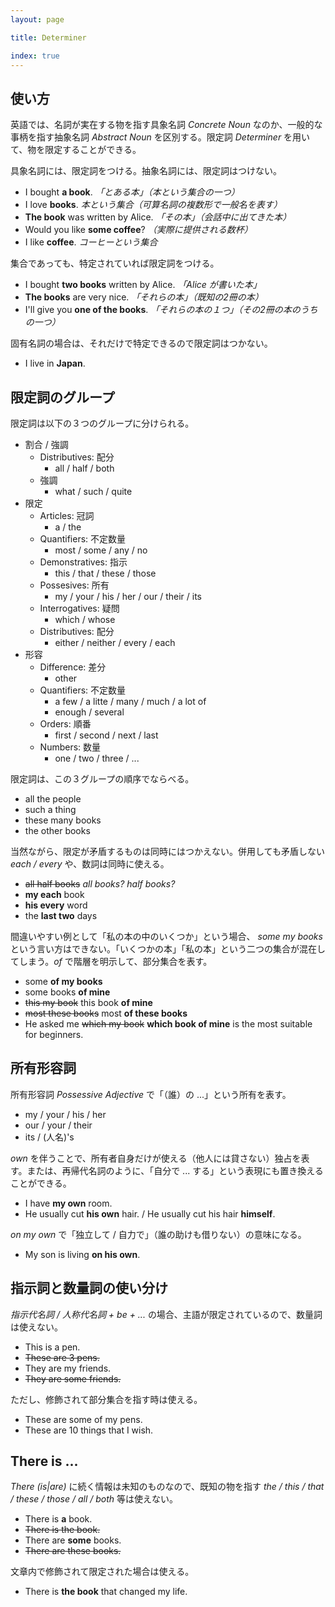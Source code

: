 ```yaml
---
layout: page

title: Determiner

index: true
---
```


## 使い方

英語では、名詞が実在する物を指す具象名詞 _Concrete Noun_ なのか、一般的な事柄を指す抽象名詞 _Abstract Noun_ を区別する。限定詞 _Determiner_ を用いて、物を限定することができる。

具象名詞には、限定詞をつける。抽象名詞には、限定詞はつけない。

* I bought __a book__. _「とある本」（本という集合の一つ）_
* I love __books__. _本という集合（可算名詞の複数形で一般名を表す）_
* __The book__ was written by Alice. _「その本」（会話中に出てきた本）_
* Would you like __some coffee__? _（実際に提供される数杯）_
* I like __coffee__. _コーヒーという集合_

集合であっても、特定されていれば限定詞をつける。

* I bought __two books__ written by Alice. _「Alice が書いた本」_
* __The books__ are very nice. _「それらの本」（既知の2冊の本）_
* I'll give you __one of the books__. _「それらの本の１つ」（その2冊の本のうちの一つ）_

固有名詞の場合は、それだけで特定できるので限定詞はつかない。

* I live in __Japan__.

## 限定詞のグループ

限定詞は以下の３つのグループに分けられる。

* 割合 / 強調
  * Distributives: 配分
    * all / half / both
  * 強調
    * what / such / quite
* 限定
  * Articles: 冠詞
    * a / the
  * Quantifiers: 不定数量
    * most / some / any / no
  * Demonstratives: 指示
    * this / that / these / those
  * Possesives: 所有
    * my / your / his / her / our / their / its
  * Interrogatives: 疑問
    * which / whose
  * Distributives: 配分
    * either / neither / every / each
* 形容
  * Difference: 差分
    * other
  * Quantifiers: 不定数量
    * a few / a litte / many / much / a lot of
    * enough / several
  * Orders: 順番
    * first / second / next / last
  * Numbers: 数量
    * one / two / three / ...

限定詞は、この３グループの順序でならべる。

* all the people
* such a thing
* these many books
* the other books

当然ながら、限定が矛盾するものは同時にはつかえない。併用しても矛盾しない _each / every_ や、数詞は同時に使える。

* <del>all half books</del> _all books? half books?_
* __my each__ book
* __his every__ word
* the __last two__ days

間違いやすい例として「私の本の中のいくつか」という場合、 _some my books_ という言い方はできない。「いくつかの本」「私の本」という二つの集合が混在してしまう。_of_ で階層を明示して、部分集合を表す。

* some __of my books__
* some books __of mine__
* <del>this my book</del> this book __of mine__
* <del>most these books</del> most __of these books__
* He asked me <del>which my book</del> __which book of mine__ is the most suitable for beginners.

## 所有形容詞

所有形容詞 _Possessive Adjective_ で「（誰）の ...」という所有を表す。

* my / your / his / her
* our / your / their
* its / (人名)'s

_own_ を伴うことで、所有者自身だけが使える（他人には貸さない）独占を表す。または、再帰代名詞のように、「自分で ... する」という表現にも置き換えることができる。

* I have __my own__ room.
* He usually cut __his own__ hair. / He usually cut his hair __himself__.

_on my own_ で「独立して / 自力で」（誰の助けも借りない）の意味になる。

* My son is living __on his own__.

## 指示詞と数量詞の使い分け

_指示代名詞 / 人称代名詞 + be + ..._ の場合、主語が限定されているので、数量詞は使えない。

* This is a pen.
* <del>These are 3 pens.</del>
* They are my friends.
* <del>They are some friends.</del>

ただし、修飾されて部分集合を指す時は使える。

* These are some of my pens.
* These are 10 things that I wish.

## There is ...

_There (is|are)_ に続く情報は未知のものなので、既知の物を指す _the / this / that / these / those / all / both_ 等は使えない。

* There is __a__ book.
* <del>There is the book.</del>
* There are __some__ books.
* <del>There are these books.</del>

文章内で修飾されて限定された場合は使える。

* There is __the book__ that changed my life.

